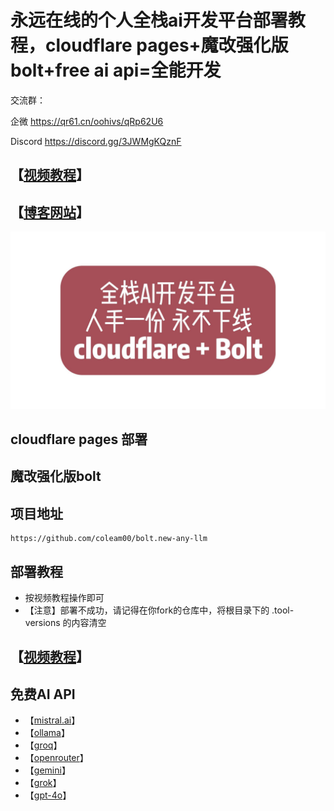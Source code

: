 # 永远在线的个人全栈ai开发平台部署教程，cloudflare pages+魔改强化版bolt+free ai api=全能开发

交流群：

企微  https://qr61.cn/oohivs/qRp62U6

Discord https://discord.gg/3JWMgKQznF

## 【[视频教程](https://www.bilibili.com/video/BV1M8DTYPEJZ/)】

## 【[博客网站](/)】

![image](../assets/others/8.jpg)

## cloudflare pages 部署

## 魔改强化版bolt

## 项目地址
```
https://github.com/coleam00/bolt.new-any-llm
```

## 部署教程
- 按视频教程操作即可
- 【注意】部署不成功，请记得在你fork的仓库中，将根目录下的 .tool-versions 的内容清空

## 【[视频教程](https://www.bilibili.com/video/BV1M8DTYPEJZ/)】

## 免费AI API
- 【[mistral.ai](https://mistral.ai/)】
- 【[ollama](https://ollama.com/)】
- 【[groq](https://groq.com/)】
- 【[openrouter](https://openrouter.ai/)】
- 【[gemini](https://gemini.google.com/)】
- 【[grok](https://x.ai/)】
- 【[gpt-4o](https://www.bilibili.com/video/BV1KcDwYUEC6/)】

